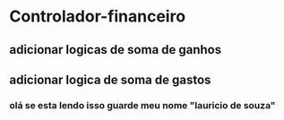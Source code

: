 # Controlador-financeiro


## adicionar logicas de soma de ganhos
## adicionar logica de soma de gastos


### olá se esta lendo isso guarde meu nome "lauricio de souza"

